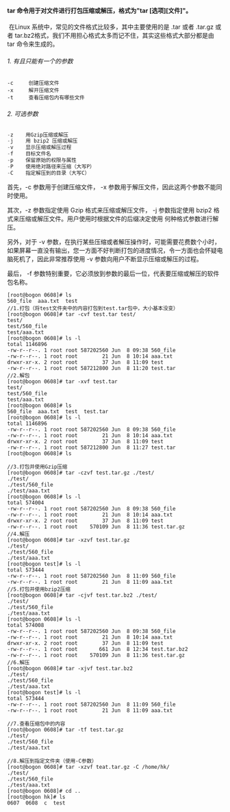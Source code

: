 #### tar 命令用于对文件进行打包压缩或解压，格式为"tar [选项]\[文件]"。

​	在Linux 系统中，常见的文件格式比较多，其中主要使用的是 .tar 或者 .tar.gz 或者 tar.bz2格式，我们不用担心格式太多而记不住，其实这些格式大部分都是由 tar 命令来生成的。

###### 1. 有且只能有一个的参数

```
-c     创建压缩文件                                       
-x     解开压缩文件
-t     查看压缩包内有哪些文件   
```

###### 2. 可选参数                    

```c
-z    用Gzip压缩或解压
-j    用 bzip2 压缩或解压                                 
-v    显示压缩或解压过程
-f    目标文件名                                              
-p    保留原始的权限与属性 
-P    使用绝对路径来压缩（大写P）            
-C    指定解压到的目录（大写C）
```

首先，-c 参数用于创建压缩文件， -x 参数用于解压文件，因此这两个参数不能同时使用。

其次，-z 参数指定使用 Gzip 格式来压缩或解压文件， -j 参数指定使用 bzip2 格式来压缩或解压文件。用户使用时根据文件的后缀决定使用 何种格式参数进行解压。

另外，对于 -v 参数，在执行某些压缩或者解压操作时，可能需要花费数个小时，如果屏幕一直没有输出，您一方面不好判断打包的进度情况，令一方面也会怀疑电脑死机了，因此非常推荐使用 -v 参数向用户不断显示压缩或解压的过程。

最后， -f 参数特别重要，它必须放到参数的最后一位，代表要压缩或解压的软件包名称。

```shell
[root@bogon 0608]# ls
560_file  aaa.txt  test
//1.打包（将test文件夹中的内容打包到test.tar包中，大小基本没变）
[root@bogon 0608]# tar -cvf test.tar test/
test/
test/560_file
test/aaa.txt
[root@bogon 0608]# ls -l
total 1146896
-rw-r--r--. 1 root root 587202560 Jun  8 09:38 560_file
-rw-r--r--. 1 root root        21 Jun  8 10:14 aaa.txt
drwxr-xr-x. 2 root root        37 Jun  8 11:09 test
-rw-r--r--. 1 root root 587212800 Jun  8 11:20 test.tar
//2.解包
[root@bogon 0608]# tar -xvf test.tar
test/
test/560_file
test/aaa.txt
[root@bogon 0608]# ls
560_file  aaa.txt  test  test.tar
[root@bogon 0608]# ls -l
total 1146896
-rw-r--r--. 1 root root 587202560 Jun  8 09:38 560_file
-rw-r--r--. 1 root root        21 Jun  8 10:14 aaa.txt
drwxr-xr-x. 2 root root        37 Jun  8 11:09 test
-rw-r--r--. 1 root root 587212800 Jun  8 11:27 test.tar
[root@bogon 0608]# ls

//3.打包并使用Gzip压缩
[root@bogon 0608]# tar -czvf test.tar.gz ./test/
./test/
./test/560_file
./test/aaa.txt
[root@bogon 0608]# ls -l
total 574004
-rw-r--r--. 1 root root 587202560 Jun  8 09:38 560_file
-rw-r--r--. 1 root root        21 Jun  8 10:14 aaa.txt
drwxr-xr-x. 2 root root        37 Jun  8 11:09 test
-rw-r--r--. 1 root root    570109 Jun  8 11:36 test.tar.gz
//4.解压
[root@bogon 0608]# tar -xzvf test.tar.gz
./test/
./test/560_file
./test/aaa.txt
[root@bogon test]# ls -l
total 573444
-rw-r--r--. 1 root root 587202560 Jun  8 11:09 560_file
-rw-r--r--. 1 root root        21 Jun  8 11:09 aaa.txt
//5.打包并使用bzip2压缩
[root@bogon 0608]# tar -cjvf test.tar.bz2 ./test/
./test/
./test/560_file
./test/aaa.txt
[root@bogon 0608]# ls -l
total 574008
-rw-r--r--. 1 root root 587202560 Jun  8 09:38 560_file
-rw-r--r--. 1 root root        21 Jun  8 10:14 aaa.txt
drwxr-xr-x. 2 root root        37 Jun  8 11:09 test
-rw-r--r--. 1 root root       661 Jun  8 12:34 test.tar.bz2
-rw-r--r--. 1 root root    570109 Jun  8 11:36 test.tar.gz
//6.解压
[root@bogon 0608]# tar -xjvf test.tar.bz2
./test/
./test/560_file
./test/aaa.txt
[root@bogon test]# ls -l
total 573444
-rw-r--r--. 1 root root 587202560 Jun  8 11:09 560_file
-rw-r--r--. 1 root root        21 Jun  8 11:09 aaa.txt

//7.查看压缩包中的内容
[root@bogon 0608]# tar -tf test.tar.gz
./test/
./test/560_file
./test/aaa.txt

//8.解压到指定文件夹（使用-C参数）
[root@bogon 0608]# tar -xzvf teat.tar.gz -C /home/hk/
./test/
./test/560_file
./test/aaa.txt
[root@bogon 0608]# cd ..
[root@bogon hk]# ls
0607  0608  c  test
```








